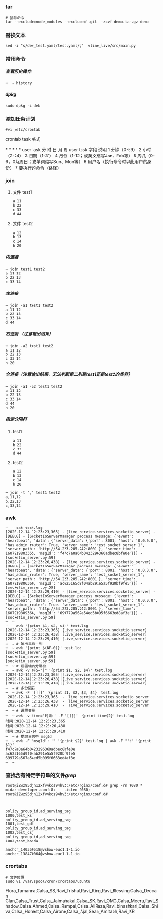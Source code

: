 

### tar

```shell
# 排除命令
tar --exclude=node_modules --exclude='.git' -zcvf demo.tar.gz demo
```



### 替换文本

```shell
sed -i "s/dev_test.yaml/test.yaml/g"  vline_live/src/main.py
```



### 常用命令

##### 查看历史操作

```shell
➜  ~ history
```

##### dpkg

```shell
sudo dpkg -i deb
```

### 添加任务计划

```shell
#vi /etc/crontab
```

crontab task 格式

\* * * * * user task
分 时 日 月 周 user task
字段 说明
1 分钟（0-59）
2 小时（2-24）
3 日期（1-31）
4 月份（1-12；或英文缩写Jan、Feb等）
5 周几（0-6，0为周日；或单词缩写Sun、Mon等）
6 用户名（执行命令时以此用户的身份）
7 要执行的命令（路径）



### join

1. 文件 test1

   ```
   a 11
   b 22
   c 33
   d 44
   ```

2. 文件 test2

   ```
   a 12
   b 13
   c 14
   h 20
   ```

##### 内连接

```shell
➜ join test1 test2
a 11 12
b 22 13
c 33 14
```

##### 左连接

```shell
➜ join -a1 test1 test2
a 11 12
b 22 13
c 33 14
d 44
```

##### 右连接 （注意输出结果）

```shell
➜ join -a2 test1 test2
a 11 12
b 22 13
c 33 14
h 20
```

##### 全连接（注意输出结果，无法判断第二列是test1还是test2的类容）

```shell
➜ join -a1 -a2 test1 test2
a 11 12
b 22 13
c 33 14
d 44
h 20
```

##### 指定分隔符

1. test1

   ```
   a,11
   b,22
   c,33
   d,44
   ```

2. test2

   ```
   a,12
   b,13
   c,14
   h,20
   ```

```shell
➜ join -t "," test1 test2
a,11,12
b,22,13
c,33,14
```



### awk

```shell
➜  ~ cat test.log
[2020-12-14 12:23:23,365] - [live_service.services.socketio_server] - [DEBUG] - [SocketIoServerManager process message: {'event': 'heartbeat', 'data': {'server_data': {'port': 8001, 'host': '0.0.0.0', 'has_admin_router': True, 'server_name': 'test_socket_server_1', 'server_path': 'http://54.223.205.242:8001'}, 'server_time': 1607919803355, 'msgId': 'f47c7a0a64b0423296360adbec8bfe0e'}}] - [socketio_server.py:59]
[2020-12-14 12:23:26,438] - [live_service.services.socketio_server] - [DEBUG] - [SocketIoServerManager process message: {'event': 'heartbeat', 'data': {'server_data': {'port': 8001, 'host': '0.0.0.0', 'has_admin_router': True, 'server_name': 'test_socket_server_1', 'server_path': 'http://54.223.205.242:8001'}, 'server_time': 1607919806360, 'msgId': 'ac625165d9f04ab291e5a5f920bf9fe5'}}] - [socketio_server.py:59]
[2020-12-14 12:23:29,410] - [live_service.services.socketio_server] - [DEBUG] - [SocketIoServerManager process message: {'event': 'heartbeat', 'data': {'server_data': {'port': 8001, 'host': '0.0.0.0', 'has_admin_router': True, 'server_name': 'test_socket_server_1', 'server_path': 'http://54.223.205.242:8001'}, 'server_time': 1607919809366, 'msgId': '699779a567a54ed5b095f6663ed8af3e'}}] - [socketio_server.py:59]
➜  ~
➜  ~ awk '{print $1, $2, $4}' test.log
[2020-12-14 12:23:23,365] [live_service.services.socketio_server]
[2020-12-14 12:23:26,438] [live_service.services.socketio_server]
[2020-12-14 12:23:29,410] [live_service.services.socketio_server]
➜  ~ # 输出最后一列
➜  ~ awk '{print $(NF-0)}' test.log
[socketio_server.py:59]
[socketio_server.py:59]
[socketio_server.py:59]
➜  ~ # 设置输出分隔符
➜  ~ awk -v OFS="|" '{print $1, $2, $4}' test.log
[2020-12-14|12:23:23,365]|[live_service.services.socketio_server]
[2020-12-14|12:23:26,438]|[live_service.services.socketio_server]
[2020-12-14|12:23:29,410]|[live_service.services.socketio_server]
➜  ~ # 多分隔符
➜  ~ awk -F '[][]' '{print $1, $2, $3, $4}' test.log
 2020-12-14 12:23:23,365  -  live_service.services.socketio_server
 2020-12-14 12:23:26,438  -  live_service.services.socketio_server
 2020-12-14 12:23:29,410  -  live_service.services.socketio_server
➜  ~ # 设置变量
➜  ~ awk -v time='时间:' -F '[][]' '{print time$2}' test.log
时间:2020-12-14 12:23:23,365
时间:2020-12-14 12:23:26,438
时间:2020-12-14 12:23:29,410
➜  ~ # 提取日志中 msgId
➜  ~ awk -F "msgId': '" '{print $2}' test.log | awk -F "'}" '{print $1}'
f47c7a0a64b0423296360adbec8bfe0e
ac625165d9f04ab291e5a5f920bf9fe5
699779a567a54ed5b095f6663ed8af3e
➜  ~
```



### 查找含有特定字符串的文件*grep*

```shell
root@iZwz95djn12xfvvkcs94hvZ:/etc/nginx/conf.d# grep -rn 9080 *
midas-developer.conf:8:    listen 9080;
root@iZwz95djn12xfvvkcs94hvZ:/etc/nginx/conf.d#



policy_group_id,ad_serving_tag
1000,test_ks
policy_group_id,ad_serving_tag
1001,test_gdt
policy_group_id,ad_serving_tag
1002,test_csj
policy_group_id,ad_serving_tag
1003,test_baidu

anchor_140359518@vshow-euc1.1-1.io
anchor_138470064@vshow-euc1.1-1.io
```



### crontabs

```shell
# 文件位置
sudo vi /var/spool/cron/crontabs/ubuntu
```





Flora_Tamanna,Calsa_SS,Ravi_Trishul,Ravi_King,Ravi_Blessing,Calsa_Deccan Clan,Calsa_Trust,Calsa_Jaimahakal,Calsa_SK,Ravi_OMG,Calsa_Meeru,Ravi_Shadow,Calsa_Ahmed,Calsa_Rampal,Calsa_AliRaza,Ravi_binashkari,Calsa_Shiva,Calsa_Honest,Calsa_Airone,Calsa_Ajal,Sean_Amitabh,Ravi_KR

